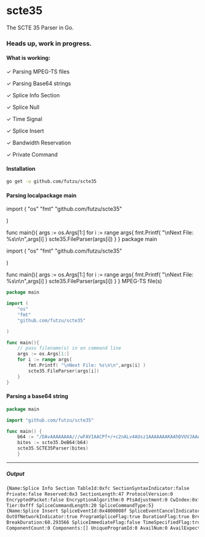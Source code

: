 # scte35
The SCTE 35 Parser in Go.
### Heads up, work in progress.

#### What is working:
✓ Parsing MPEG-TS files

✓ Parsing Base64 strings

✓ Splice Info Section 	
	
✓ Splice Null
	
✓ Time Signal
	
✓ Splice Insert   	 	
	
✓ Bandwidth Reservation
	
✓ Private Command		

#### Installation
```sh
go get -u github.com/futzu/scte35
```

#### Parsing localpackage main

import (
	"os"
	"fmt"
	"github.com/futzu/scte35"

)

func main(){
	args := os.Args[1:]
	for i := range args{
		fmt.Printf( "\nNext File: %s\n\n",args[i] )
		scte35.FileParser(args[i])
	}
}    package main

import (
	"os"
	"fmt"
	"github.com/futzu/scte35"

)

func main(){
	args := os.Args[1:]
	for i := range args{
		fmt.Printf( "\nNext File: %s\n\n",args[i] )
		scte35.FileParser(args[i])
	}
}     MPEG-TS file(s)

```go
package main

import (
	"os"
	"fmt"
	"github.com/futzu/scte35"

)

func main(){
	// pass filename(s) in on command line
	args := os.Args[1:]
	for i := range args{
		fmt.Printf( "\nNext File: %s\n\n",args[i] )
		scte35.FileParser(args[i])
	}
}    
```


#### Parsing a base64 string
```go
package main

import "github.com/futzu/scte35"

func main() {
	b64 := "/DAvAAAAAAAA///wFAVIAACPf+/+c2nALv4AUsz1AAAAAAAKAAhDVUVJAAABNWLbowo="
	bites := scte35.DeB64(b64)
	scte35.SCTE35Parser(bites)
	}
```  
---
##### Output
```sh
{Name:Splice Info Section TableId:0xfc SectionSyntaxIndicator:false
Private:false Reserved:0x3 SectionLength:47 ProtocolVersion:0
EncryptedPacket:false EncryptionAlgorithm:0 PtsAdjustment:0 CwIndex:0xff 
Tier:0xfff SpliceCommandLength:20 SpliceCommandType:5}
{Name:Splice Insert SpliceEventId:0x4800008f SpliceEventCancelIndicator:false 
OutOfNetworkIndicator:true ProgramSpliceFlag:true DurationFlag:true BreakAutoReturn:true 
BreakDuration:60.293566 SpliceImmediateFlag:false TimeSpecifiedFlag:true PTS:21514.559088 
ComponentCount:0 Components:[] UniqueProgramId:0 AvailNum:0 AvailExpected:0 Identifier:0}

```


